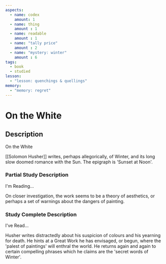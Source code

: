 ```yaml
---
aspects: 
  - name: codex
    amount: 1
  - name: thing
    amount : 1
  - name: readable
    amount : 1
  - name: "tally price"
    amount : 2
  - name: "mystery: winter"
    amount : 6
tags:
  - book
  - studied
lesson:
  - "lesson: quenchings & quellings"
memory:
  - "memory: regret"
---
```


# On the White

## Description
On the White

[[Solomon Husher]] writes, perhaps allegorically, of Winter, and its long slow doomed romance with the Sun. The epigraph is 'Sunset at Noon'.
### Partial Study Description
I'm Reading...

On closer investigation, the work seems to be a theory of aesthetics, or perhaps a set of warnings about the dangers of painting.
### Study Complete Description
I've Read...

Husher writes distractedly about his suspicion of colours and his yearning for death. He hints at a Great Work he has envisaged, or begun, where the 'palest of paintings' will enthral the world. He returns again and again to certain compelling phrases which he claims are the 'secret words of Winter'.